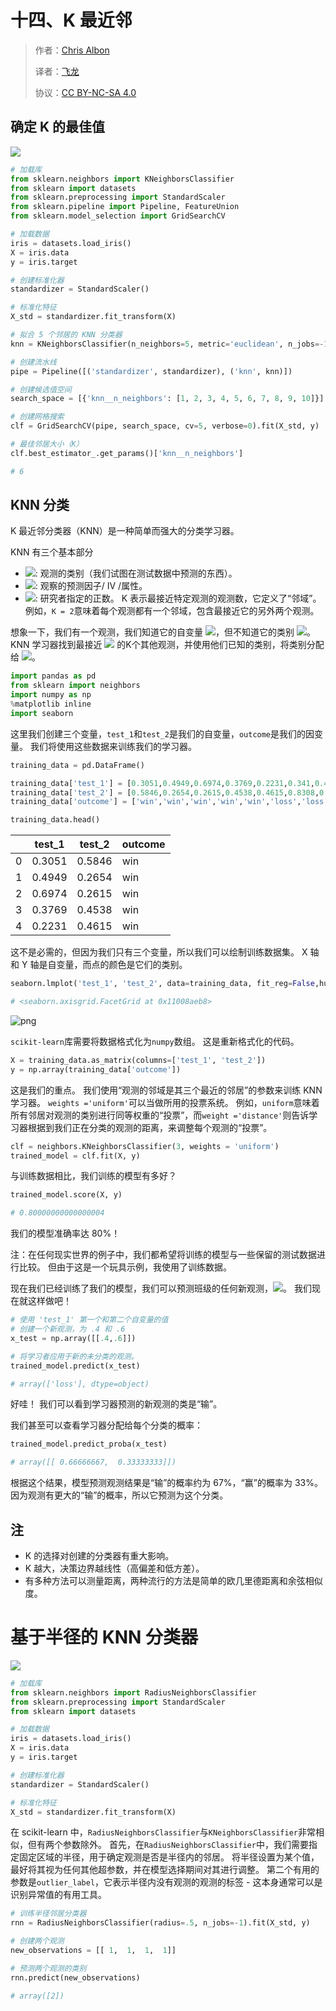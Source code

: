 # 十四、K 最近邻

> 作者：[Chris Albon](https://chrisalbon.com/)
> 
> 译者：[飞龙](https://github.com/wizardforcel)
> 
> 协议：[CC BY-NC-SA 4.0](http://creativecommons.org/licenses/by-nc-sa/4.0/)

## 确定 K 的最佳值

![](img/cd28dcfca524b96afc6ddf81d6f0c298.jpg)

```py
# 加载库
from sklearn.neighbors import KNeighborsClassifier
from sklearn import datasets
from sklearn.preprocessing import StandardScaler
from sklearn.pipeline import Pipeline, FeatureUnion
from sklearn.model_selection import GridSearchCV

# 加载数据
iris = datasets.load_iris()
X = iris.data
y = iris.target

# 创建标准化器
standardizer = StandardScaler()

# 标准化特征
X_std = standardizer.fit_transform(X)

# 拟合 5 个邻居的 KNN 分类器
knn = KNeighborsClassifier(n_neighbors=5, metric='euclidean', n_jobs=-1).fit(X_std, y)

# 创建流水线
pipe = Pipeline([('standardizer', standardizer), ('knn', knn)])

# 创建候选值空间
search_space = [{'knn__n_neighbors': [1, 2, 3, 4, 5, 6, 7, 8, 9, 10]}]

# 创建网格搜索
clf = GridSearchCV(pipe, search_space, cv=5, verbose=0).fit(X_std, y)

# 最佳邻居大小（K）
clf.best_estimator_.get_params()['knn__n_neighbors']

# 6 
```

## KNN 分类

K 最近邻分类器（KNN）是一种简单而强大的分类学习器。

KNN 有三个基本部分

*   ![](img/tex-8d62e469fb30ed435a668eb5c035b1f6.gif): 观测的类别（我们试图在测试数据中预测的东西）。
*   ![](img/tex-a97118fb9e8d7e006a466bfc0771f888.gif): 观察的预测因子/ IV /属性。
*   ![](img/tex-a5f3c6a11b03839d46af9fb43c97c188.gif): 研究者指定的正数。 K 表示最接近特定观测的观测数，它定义了“邻域”。 例如，`K = 2`意味着每个观测都有一个邻域，包含最接近它的另外两个观测。

想象一下，我们有一个观测，我们知道它的自变量 ![](img/tex-6b5a5f025640932b2554f6d400b3e45f.gif)，但不知道它的类别 ![](img/tex-c39d1645d55ca4afb20c8d6a365615bb.gif)。 KNN 学习器找到最接近 ![](img/tex-6b5a5f025640932b2554f6d400b3e45f.gif) 的K个其他观测，并使用他们已知的类别，将类别分配给 ![](img/tex-6b5a5f025640932b2554f6d400b3e45f.gif)。

```py
import pandas as pd
from sklearn import neighbors
import numpy as np
%matplotlib inline  
import seaborn
```

这里我们创建三个变量，`test_1`和`test_2`是我们的自变量，`outcome`是我们的因变量。 我们将使用这些数据来训练我们的学习器。

```py
training_data = pd.DataFrame()

training_data['test_1'] = [0.3051,0.4949,0.6974,0.3769,0.2231,0.341,0.4436,0.5897,0.6308,0.5]
training_data['test_2'] = [0.5846,0.2654,0.2615,0.4538,0.4615,0.8308,0.4962,0.3269,0.5346,0.6731]
training_data['outcome'] = ['win','win','win','win','win','loss','loss','loss','loss','loss']

training_data.head()
```

|  | test_1 | test_2 | outcome |
| --- | --- | --- | --- |
| 0 | 0.3051 | 0.5846 | win |
| 1 | 0.4949 | 0.2654 | win |
| 2 | 0.6974 | 0.2615 | win |
| 3 | 0.3769 | 0.4538 | win |
| 4 | 0.2231 | 0.4615 | win |

这不是必需的，但因为我们只有三个变量，所以我们可以绘制训练数据集。 X 轴和 Y 轴是自变量，而点的颜色是它们的类别。

```py
seaborn.lmplot('test_1', 'test_2', data=training_data, fit_reg=False,hue="outcome", scatter_kws={"marker": "D","s": 100})

# <seaborn.axisgrid.FacetGrid at 0x11008aeb8> 
```

![png](https://chrisalbon.com/machine_learning/nearest_neighbors/k-nearest_neighbors_classifer/k-nearest_neighbors_classifer_9_1.png)

`scikit-learn`库需要将数据格式化为`numpy`数组。 这是重新格式化的代码。

```py
X = training_data.as_matrix(columns=['test_1', 'test_2'])
y = np.array(training_data['outcome'])
```

这是我们的重点。 我们使用“观测的邻域是其三个最近的邻居”的参数来训练 KNN 学习器。 `weights ='uniform'`可以当做所用的投票系统。 例如，`uniform`意味着所有邻居对观测的类别进行同等权重的“投票”，而`weight ='distance'`则告诉学习器根据到我们正在分类的观测的距离，来调整每个观测的“投票”。

```py
clf = neighbors.KNeighborsClassifier(3, weights = 'uniform')
trained_model = clf.fit(X, y)
```

与训练数据相比，我们训练的模型有多好？

```py
trained_model.score(X, y)

# 0.80000000000000004 
```

我们的模型准确率达 80%！

注：在任何现实世界的例子中，我们都希望将训练的模型与一些保留的测试数据进行比较。 但由于这是一个玩具示例，我使用了训练数据。

现在我们已经训练了我们的模型，我们可以预测班级的任何新观测，![](img/tex-c39d1645d55ca4afb20c8d6a365615bb.gif)。 我们现在就这样做吧！

```py
# 使用 'test_1' 第一个和第二个自变量的值
# 创建一个新观测，为 .4 和 .6
x_test = np.array([[.4,.6]])

# 将学习者应用于新的未分类的观测。
trained_model.predict(x_test)

# array(['loss'], dtype=object) 
```

好哇！ 我们可以看到学习器预测的新观测的类是“输”。

我们甚至可以查看学习器分配给每个分类的概率：

```py
trained_model.predict_proba(x_test)

# array([[ 0.66666667,  0.33333333]]) 
```

根据这个结果，模型预测观测结果是“输”的概率约为  67%，“赢”的概率为 33%。 因为观测有更大的“输”的概率，所以它预测为这个分类。

## 注

*   K 的选择对创建的分类器有重大影响。
*   K 越大，决策边界越线性（高偏差和低方差）。
*   有多种方法可以测量距离，两种流行的方法是简单的欧几里德距离和余弦相似度。

# 基于半径的 KNN 分类器

![](img/371afefc20188fb5874a852c50bce6c5.jpg)
 
```py
# 加载库
from sklearn.neighbors import RadiusNeighborsClassifier
from sklearn.preprocessing import StandardScaler
from sklearn import datasets

# 加载数据
iris = datasets.load_iris()
X = iris.data
y = iris.target

# 创建标准化器
standardizer = StandardScaler()

# 标准化特征
X_std = standardizer.fit_transform(X)
```

在 scikit-learn 中，`RadiusNeighborsClassifier`与`KNeighborsClassifier`非常相似，但有两个参数除外。 首先，在`RadiusNeighborsClassifier`中，我们需要指定固定区域的半径，用于确定观测是否是半径内的邻居。 将半径设置为某个值，最好将其视为任何其他超参数，并在模型选择期间对其进行调整。 第二个有用的参数是`outlier_label`，它表示半径内没有观测的观测的标签 - 这本身通常可以是识别异常值的有用工具。

```py
# 训练半径邻居分类器
rnn = RadiusNeighborsClassifier(radius=.5, n_jobs=-1).fit(X_std, y)

# 创建两个观测
new_observations = [[ 1,  1,  1,  1]]

# 预测两个观测的类别
rnn.predict(new_observations)

# array([2]) 
```